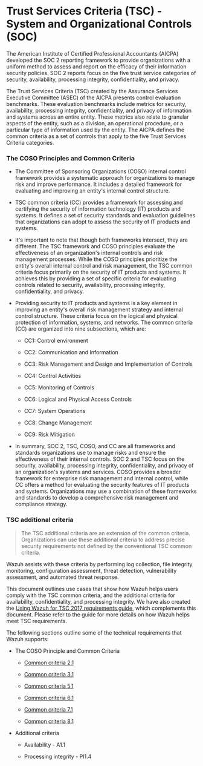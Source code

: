 # Trust Services Criteria (TSC) - System and Organizational Controls (SOC)

The American Institute of Certified Professional Accountants (AICPA) developed the SOC 2 reporting framework to provide organizations with a uniform method to assess and report on the efficacy of their information security policies. SOC 2 reports focus on the five trust service categories of security, availability, processing integrity, confidentiality, and privacy.

The Trust Services Criteria (TSC) created by the Assurance Services Executive Committee (ASEC) of the AICPA presents control evaluation benchmarks. These evaluation benchmarks include metrics for security, availability, processing integrity, confidentiality, and privacy of information and systems across an entire entity. These metrics also relate to granular aspects of the entity, such as a division, an operational procedure, or a particular type of information used by the entity. The AICPA defines the common criteria as a set of controls that apply to the five Trust Services Criteria categories.

### The COSO Principles and Common Criteria

- The Committee of Sponsoring Organizations (COSO) internal control framework provides a systematic approach for organizations to manage risk and improve performance. It includes a detailed framework for evaluating and improving an entity's internal control structure.

- TSC common criteria (CC) provides a framework for assessing and certifying the security of information technology (IT) products and systems. It defines a set of security standards and evaluation guidelines that organizations can adopt to assess the security of IT products and systems.

- It's important to note that though both frameworks intersect, they are different. The TSC framework and COSO principles evaluate the effectiveness of an organization's internal controls and risk management processes. While the COSO principles prioritize the entity's overall internal control and risk management, the TSC common criteria focus primarily on the security of IT products and systems. It achieves this by providing a set of specific criteria for evaluating controls related to security, availability, processing integrity, confidentiality, and privacy.

- Providing security to IT products and systems is a key element in improving an entity's overall risk management strategy and internal control structure. These criteria focus on the logical and physical protection of information, systems, and networks. The common criteria (CC) are organized into nine subsections, which are:

    - CC1: Control environment

    - CC2: Communication and Information

    - CC3: Risk Management and Design and Implementation of Controls

    - CC4: Control Activities

    - CC5: Monitoring of Controls

    - CC6: Logical and Physical Access Controls

    - CC7: System Operations

    - CC8: Change Management

    - CC9: Risk Mitigation

- In summary, SOC 2, TSC, COSO, and CC are all frameworks and standards organizations use to manage risks and ensure the effectiveness of their internal controls. SOC 2 and TSC focus on the security, availability, processing integrity, confidentiality, and privacy of an organization's systems and services. COSO provides a broader framework for enterprise risk management and internal control, while CC offers a method for evaluating the security features of IT products and systems. Organizations may use a combination of these frameworks and standards to develop a comprehensive risk management and compliance strategy.

### TSC additional criteria

> The TSC additional criteria are an extension of the common criteria. Organizations can use these additional criteria to address precise security requirements not defined by the conventional TSC common criteria.

Wazuh assists with these criteria by performing log collection, file integrity monitoring, configuration assessment, threat detection, vulnerability assessment, and automated threat response.

This document outlines use cases that show how Wazuh helps users comply with the TSC common criteria, and the additional criteria for availability, confidentiality, and processing integrity. We have also created the [Using Wazuh for TSC 2017 requirements guide](https://documentation.wazuh.com/resources/using-wazuh-for-TSC-2017-requirements-guide.pdf), which complements this document. Please refer to the guide for more details on how Wazuh helps meet TSC requirements.

The following sections outline some of the technical requirements that Wazuh supports:

- The COSO Principle and Common Criteria

    - [Common criteria 2.1](./TSC_Criteria/CC2.1.md)

    - [Common criteria 3.1](./TSC_Criteria/CC3.1.md)

    - [Common criteria 5.1](./TSC_Criteria/CC5.1.md)

    - [Common criteria 6.1](./TSC_Criteria/CC6.1.md)

    - [Common criteria 7.1](./TSC_Criteria/CC7.1.md)

    - [Common criteria 8.1](./TSC_Criteria/CC8.1.md)

- Additional criteria

    - Availability - A1.1

    - Processing integrity - PI1.4
